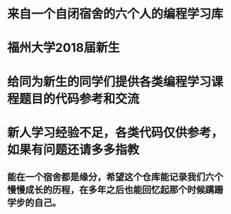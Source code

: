 # 来自一个自闭宿舍的六个人的编程学习库
# 福州大学2018届新生
# 给同为新生的同学们提供各类编程学习课程题目的代码参考和交流
# 新人学习经验不足，各类代码仅供参考，如果有问题还请多多指教
## 能在一个宿舍都是缘分，希望这个仓库能记录我们六个慢慢成长的历程，在多年之后也能回忆起那个时候蹒跚学步的自己。
